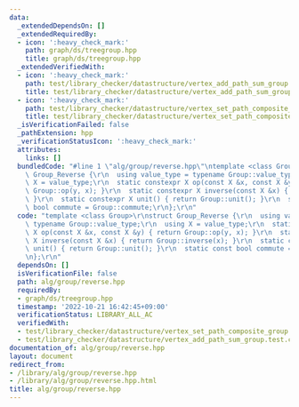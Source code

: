 ```yaml
---
data:
  _extendedDependsOn: []
  _extendedRequiredBy:
  - icon: ':heavy_check_mark:'
    path: graph/ds/treegroup.hpp
    title: graph/ds/treegroup.hpp
  _extendedVerifiedWith:
  - icon: ':heavy_check_mark:'
    path: test/library_checker/datastructure/vertex_add_path_sum_group.test.cpp
    title: test/library_checker/datastructure/vertex_add_path_sum_group.test.cpp
  - icon: ':heavy_check_mark:'
    path: test/library_checker/datastructure/vertex_set_path_composite_group.test.cpp
    title: test/library_checker/datastructure/vertex_set_path_composite_group.test.cpp
  _isVerificationFailed: false
  _pathExtension: hpp
  _verificationStatusIcon: ':heavy_check_mark:'
  attributes:
    links: []
  bundledCode: "#line 1 \"alg/group/reverse.hpp\"\ntemplate <class Group>\r\nstruct\
    \ Group_Reverse {\r\n  using value_type = typename Group::value_type;\r\n  using\
    \ X = value_type;\r\n  static constexpr X op(const X &x, const X &y) { return\
    \ Group::op(y, x); }\r\n  static constexpr X inverse(const X &x) { return Group::inverse(x);\
    \ }\r\n  static constexpr X unit() { return Group::unit(); }\r\n  static const\
    \ bool commute = Group::commute;\r\n};\r\n"
  code: "template <class Group>\r\nstruct Group_Reverse {\r\n  using value_type =\
    \ typename Group::value_type;\r\n  using X = value_type;\r\n  static constexpr\
    \ X op(const X &x, const X &y) { return Group::op(y, x); }\r\n  static constexpr\
    \ X inverse(const X &x) { return Group::inverse(x); }\r\n  static constexpr X\
    \ unit() { return Group::unit(); }\r\n  static const bool commute = Group::commute;\r\
    \n};\r\n"
  dependsOn: []
  isVerificationFile: false
  path: alg/group/reverse.hpp
  requiredBy:
  - graph/ds/treegroup.hpp
  timestamp: '2022-10-21 16:42:45+09:00'
  verificationStatus: LIBRARY_ALL_AC
  verifiedWith:
  - test/library_checker/datastructure/vertex_set_path_composite_group.test.cpp
  - test/library_checker/datastructure/vertex_add_path_sum_group.test.cpp
documentation_of: alg/group/reverse.hpp
layout: document
redirect_from:
- /library/alg/group/reverse.hpp
- /library/alg/group/reverse.hpp.html
title: alg/group/reverse.hpp
---
```

